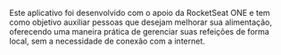Este aplicativo foi desenvolvido com o apoio da RocketSeat ONE e tem como objetivo auxiliar pessoas que desejam melhorar sua alimentação, oferecendo uma maneira prática de gerenciar suas refeições de forma local, sem a necessidade de conexão com a internet.
